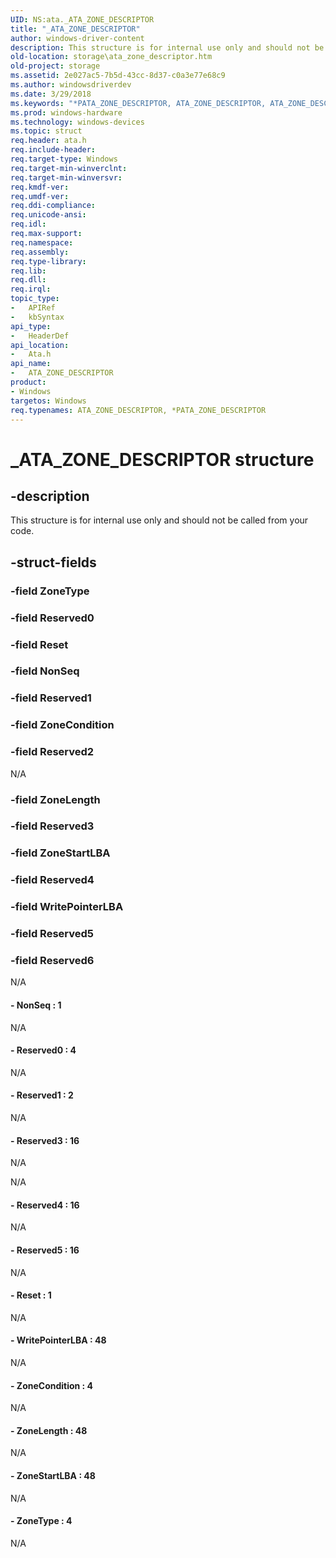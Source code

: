 ```yaml
---
UID: NS:ata._ATA_ZONE_DESCRIPTOR
title: "_ATA_ZONE_DESCRIPTOR"
author: windows-driver-content
description: This structure is for internal use only and should not be called from your code.
old-location: storage\ata_zone_descriptor.htm
old-project: storage
ms.assetid: 2e027ac5-7b5d-43cc-8d37-c0a3e77e68c9
ms.author: windowsdriverdev
ms.date: 3/29/2018
ms.keywords: "*PATA_ZONE_DESCRIPTOR, ATA_ZONE_DESCRIPTOR, ATA_ZONE_DESCRIPTOR structure [Storage Devices], PATA_ZONE_DESCRIPTOR, PATA_ZONE_DESCRIPTOR structure pointer [Storage Devices], _ATA_ZONE_DESCRIPTOR, ata/ATA_ZONE_DESCRIPTOR, ata/PATA_ZONE_DESCRIPTOR, storage.ata_zone_descriptor"
ms.prod: windows-hardware
ms.technology: windows-devices
ms.topic: struct
req.header: ata.h
req.include-header: 
req.target-type: Windows
req.target-min-winverclnt: 
req.target-min-winversvr: 
req.kmdf-ver: 
req.umdf-ver: 
req.ddi-compliance: 
req.unicode-ansi: 
req.idl: 
req.max-support: 
req.namespace: 
req.assembly: 
req.type-library: 
req.lib: 
req.dll: 
req.irql: 
topic_type:
-	APIRef
-	kbSyntax
api_type:
-	HeaderDef
api_location:
-	Ata.h
api_name:
-	ATA_ZONE_DESCRIPTOR
product:
- Windows
targetos: Windows
req.typenames: ATA_ZONE_DESCRIPTOR, *PATA_ZONE_DESCRIPTOR
---
```


# _ATA_ZONE_DESCRIPTOR structure


## -description


This structure is for internal use only and should not be called from your code.


## -struct-fields




### -field ZoneType

 


### -field Reserved0

 


### -field Reset

 


### -field NonSeq

 


### -field Reserved1

 


### -field ZoneCondition

 


### -field Reserved2

N/A


### -field ZoneLength

 


### -field Reserved3

 


### -field ZoneStartLBA

 


### -field Reserved4

 


### -field WritePointerLBA

 


### -field Reserved5

 


### -field Reserved6

N/A


#### - NonSeq : 1

N/A


#### - Reserved0  : 4

N/A


#### - Reserved1  : 2

N/A


#### - Reserved3  : 16

N/A

N/A


#### - Reserved4  : 16

N/A


#### - Reserved5  : 16

N/A


#### - Reset  : 1

N/A


#### - WritePointerLBA  : 48

N/A


#### - ZoneCondition  : 4

N/A


#### - ZoneLength  : 48

N/A


#### - ZoneStartLBA  : 48

N/A


#### - ZoneType  : 4

N/A

